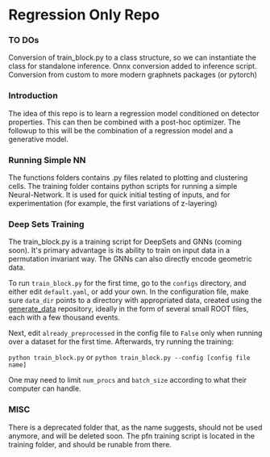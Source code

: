 # Regression Only Repo
### TO DOs
Conversion of train_block.py to a class structure, so we can instantiate the class for standalone inference.
Onnx conversion added to inference script.
Conversion from custom to more modern graphnets packages (or pytorch)

### Introduction
The idea of this repo is to learn a regression model conditioned on detector properties.  This can then be combined with a post-hoc optimizer.  The followup to this will be the combination of a regression model and a generative model.


### Running Simple NN
The functions folders contains .py files related to plotting and clustering cells. The training folder contains python scripts for running a simple Neural-Network. It is used for quick initial testing of inputs, and for experimentation (for example, the first variations of z-layering)

### Deep Sets Training
The train_block.py is a training script for DeepSets and GNNs (coming soon). It's primary advantage is its ability to train on input data in a permutation invariant way. The GNNs can also directly encode geometric data.

To run `train_block.py` for the first time, go to the `configs` directory, and either edit `default.yaml`, or add your own.
In the configuration file, make sure `data_dir` points to a directory with appropriated data, created using the [generate_data](https://github.com/eiccodesign/generate_data) repository, ideally in the form of several small ROOT files, each with a few thousand events.

Next, edit `already_preprocessed` in the config file to `False` only when running over a dataset for the first time. Afterwards, try running the training:

```python train_block.py```
or 
```python train_block.py --config [config file name]```

One may need to limit `num_procs` and `batch_size` according to what their computer can handle.

### MISC
There is a deprecated folder that, as the name suggests, should not be used anymore, and will be deleted soon. 
The pfn training script is located in the training folder, and should be runable from there.

